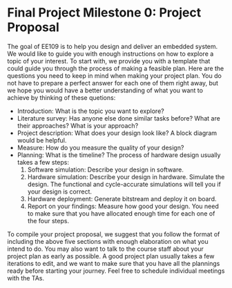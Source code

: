 # Final Project Milestone 0: Project Proposal
The goal of EE109 is to help you design and deliver an embedded system. We would like to guide you with enough instructions on how to explore a topic of your interest. To start with, we provide you with a template that could guide you through the process of making a feasible plan. Here are the questions you need to keep in mind when making your project plan. You do not have to prepare a perfect answer for each one of them right away, but we hope you would have a better understanding of what you want to achieve by thinking of these quetions:

- Introduction: What is the topic you want to explore? 
- Literature survey: Has anyone else done similar tasks before? What are their approaches? What is your approach?
- Project description: What does your design look like? A block diagram would be helpful.
- Measure: How do you measure the quality of your design? 
- Planning: What is the timeline? The process of hardware design usually takes a few steps: 
  1. Software simulation: Describe your design in software.
  2. Hardware simulation: Describe your design in hardware. Simulate the design. The functional and cycle-accurate simulations will tell you if your design is correct. 
  3. Hardware deployment: Generate bitstream and deploy it on board.
  4. Report on your findings: Measure how good your design.
  You need to make sure that you have allocated enough time for each one of the four steps.

To compile your project proposal, we suggest that you follow the format of including the above five sections with enough elaboration on what you intend to do. You may also want to talk to the course staff about your project plan as early as possible. A good project plan usually takes a few iterations to edit, and we want to make sure that you have all the plannings ready before starting your journey. Feel free to schedule individual meetings with the TAs.

